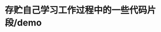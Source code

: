 <!--
 * @Author: mrrs878@foxmail.com
 * @Date: 2023-02-07 20:54:12
 * @LastEditors: mrrs878@foxmail.com
 * @LastEditTime: 2023-02-07 20:54:13
-->

# 存贮自己学习工作过程中的一些代码片段/demo

